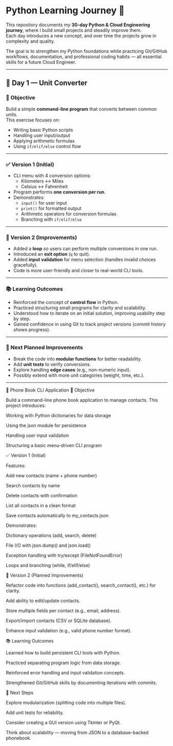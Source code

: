 # Python Learning Journey 🚀

This repository documents my **30-day Python & Cloud Engineering journey**, where I build small projects and steadily improve them.  
Each day introduces a new concept, and over time the projects grow in complexity and quality.

The goal is to strengthen my Python foundations while practicing Git/GitHub workflows, documentation, and professional coding habits — all essential skills for a future Cloud Engineer.

---

## 📅 Day 1 — Unit Converter

### 🎯 Objective

Build a simple **command-line program** that converts between common units.  
This exercise focuses on:

- Writing basic Python scripts
- Handling user input/output
- Applying arithmetic formulas
- Using `if/elif/else` control flow

---

### ✅ Version 1 (Initial)

- CLI menu with 4 conversion options:
  - Kilometers ↔ Miles
  - Celsius ↔ Fahrenheit
- Program performs **one conversion per run**.
- Demonstrates:
  - `input()` for user input
  - `print()` for formatted output
  - Arithmetic operators for conversion formulas
  - Branching with `if/elif/else`

---

### 🔧 Version 2 (Improvements)

- Added a **loop** so users can perform multiple conversions in one run.
- Introduced an **exit option** (`q` to quit).
- Added **input validation** for menu selection (handles invalid choices gracefully).
- Code is more user-friendly and closer to real-world CLI tools.

---

### 📚 Learning Outcomes

- Reinforced the concept of **control flow** in Python.
- Practiced structuring small programs for clarity and scalability.
- Understood how to iterate on an initial solution, improving usability step by step.
- Gained confidence in using Git to track project versions (commit history shows progress).

---

### 🚀 Next Planned Improvements

- Break the code into **modular functions** for better readability.
- Add **unit tests** to verify conversions.
- Explore handling **edge cases** (e.g., non-numeric input).
- Possibly extend with more unit categories (weight, time, etc.).

---

📱 Phone Book CLI Application
🎯 Objective

Build a command-line phone book application to manage contacts.
This project introduces:

Working with Python dictionaries for data storage

Using the json module for persistence

Handling user input validation

Structuring a basic menu-driven CLI program

✅ Version 1 (Initial)

Features:

Add new contacts (name + phone number)

Search contacts by name

Delete contacts with confirmation

List all contacts in a clean format

Save contacts automatically to my_contacts.json

Demonstrates:

Dictionary operations (add, search, delete)

File I/O with json.dump() and json.load()

Exception handling with try/except (FileNotFoundError)

Loops and branching (while, if/elif/else)

🔧 Version 2 (Planned Improvements)

Refactor code into functions (add_contact(), search_contact(), etc.) for clarity.

Add ability to edit/update contacts.

Store multiple fields per contact (e.g., email, address).

Export/import contacts (CSV or SQLite database).

Enhance input validation (e.g., valid phone number format).

📚 Learning Outcomes

Learned how to build persistent CLI tools with Python.

Practiced separating program logic from data storage.

Reinforced error handling and input validation concepts.

Strengthened Git/GitHub skills by documenting iterations with commits.

🚀 Next Steps

Explore modularization (splitting code into multiple files).

Add unit tests for reliability.

Consider creating a GUI version using Tkinter or PyQt.

Think about scalability — moving from JSON to a database-backed phonebook.
